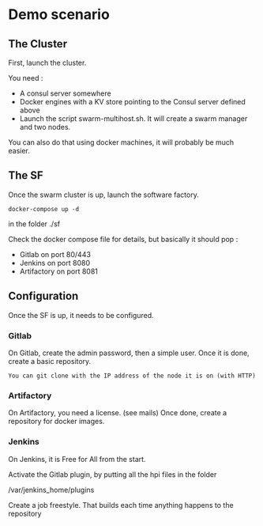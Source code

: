 # Demo scenario

## The Cluster

First, launch the cluster.

You need :
* A consul server somewhere
* Docker engines with a KV store pointing to the Consul server defined above
* Launch the script swarm-multihost.sh. It will create a swarm manager and two nodes.

You can also do that using docker machines, it will probably be much easier.


## The SF

Once the swarm cluster is up, launch the software factory.

    docker-compose up -d

in the folder ./sf

Check the docker compose file for details, but basically it should pop :
* Gitlab on port 80/443
* Jenkins on port 8080
* Artifactory on port 8081

## Configuration

Once the SF is up, it needs to be configured.

### Gitlab

On Gitlab, create the admin password, then a simple user.
Once it is done, create a basic repository.

	You can git clone with the IP address of the node it is on (with HTTP)

### Artifactory

On Artifactory, you need a license. (see mails)
Once done, create a repository for docker images.

### Jenkins

On Jenkins, it is Free for All from the start.

Activate the Gitlab plugin, by putting all the hpi files in the folder

/var/jenkins_home/plugins

Create a job freestyle. That builds each time anything happens to the repository
